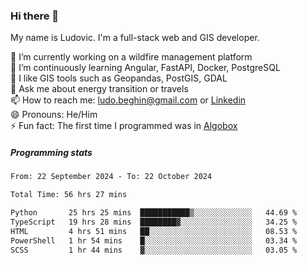### Hi there 👋

My name is Ludovic. I'm a full-stack web and GIS developer.

 🔭 I’m currently working on a wildfire management platform<br/>
 🌱 I’m continuously learning Angular, FastAPI, Docker, PostgreSQL<br/>
 👯 I like GIS tools such as Geopandas, PostGIS, GDAL<br/>
 💬 Ask me about energy transition or travels<br/>
 📫 How to reach me: ludo.beghin@gmail.com or [Linkedin](https://www.linkedin.com/in/ludovic-beghin/)<br/>
 😄 Pronouns: He/Him<br/>
 ⚡ Fun fact: The first time I programmed was in [Algobox](https://fr.wikipedia.org/wiki/Algobox)<br/>

##### Programming stats
<!--START_SECTION:waka-->

```txt
From: 22 September 2024 - To: 22 October 2024

Total Time: 56 hrs 27 mins

Python       25 hrs 25 mins  ███████████▒░░░░░░░░░░░░░   44.69 %
TypeScript   19 hrs 28 mins  ████████▓░░░░░░░░░░░░░░░░   34.25 %
HTML         4 hrs 51 mins   ██░░░░░░░░░░░░░░░░░░░░░░░   08.53 %
PowerShell   1 hr 54 mins    █░░░░░░░░░░░░░░░░░░░░░░░░   03.34 %
SCSS         1 hr 44 mins    ▓░░░░░░░░░░░░░░░░░░░░░░░░   03.05 %
```

<!--END_SECTION:waka-->
